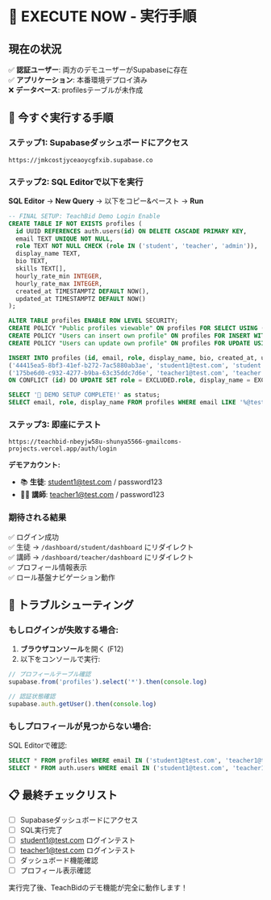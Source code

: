 # 🚀 EXECUTE NOW - 実行手順

## 現在の状況
✅ **認証ユーザー**: 両方のデモユーザーがSupabaseに存在  
✅ **アプリケーション**: 本番環境デプロイ済み  
❌ **データベース**: profilesテーブルが未作成  

## 🎯 今すぐ実行する手順

### ステップ1: Supabaseダッシュボードにアクセス
```
https://jmkcostjyceaoycgfxib.supabase.co
```

### ステップ2: SQL Editorで以下を実行
**SQL Editor** → **New Query** → 以下をコピー&ペースト → **Run**

```sql
-- FINAL SETUP: TeachBid Demo Login Enable
CREATE TABLE IF NOT EXISTS profiles (
  id UUID REFERENCES auth.users(id) ON DELETE CASCADE PRIMARY KEY,
  email TEXT UNIQUE NOT NULL,
  role TEXT NOT NULL CHECK (role IN ('student', 'teacher', 'admin')),
  display_name TEXT,
  bio TEXT,
  skills TEXT[],
  hourly_rate_min INTEGER,
  hourly_rate_max INTEGER,
  created_at TIMESTAMPTZ DEFAULT NOW(),
  updated_at TIMESTAMPTZ DEFAULT NOW()
);

ALTER TABLE profiles ENABLE ROW LEVEL SECURITY;
CREATE POLICY "Public profiles viewable" ON profiles FOR SELECT USING (true);
CREATE POLICY "Users can insert own profile" ON profiles FOR INSERT WITH CHECK (auth.uid() = id);
CREATE POLICY "Users can update own profile" ON profiles FOR UPDATE USING (auth.uid() = id);

INSERT INTO profiles (id, email, role, display_name, bio, created_at, updated_at) VALUES 
('44415ea5-8bf3-41ef-b272-7ac5880ab3ae', 'student1@test.com', 'student', 'デモ生徒', 'TeachBidのデモ用生徒アカウントです。プログラミングと数学を学習したいと思っています。', NOW(), NOW()),
('175be6d0-c932-4277-b9ba-63c35ddc7d6e', 'teacher1@test.com', 'teacher', 'デモ講師', 'TeachBidのデモ用講師アカウントです。プログラミングと数学の指導が得意です。', ARRAY['プログラミング', '数学', 'Python', 'JavaScript'], 2000, 5000, NOW(), NOW())
ON CONFLICT (id) DO UPDATE SET role = EXCLUDED.role, display_name = EXCLUDED.display_name, bio = EXCLUDED.bio, skills = EXCLUDED.skills, hourly_rate_min = EXCLUDED.hourly_rate_min, hourly_rate_max = EXCLUDED.hourly_rate_max, updated_at = NOW();

SELECT '🎉 DEMO SETUP COMPLETE!' as status;
SELECT email, role, display_name FROM profiles WHERE email LIKE '%@test.com';
```

### ステップ3: 即座にテスト
```
https://teachbid-nbeyjw58u-shunya5566-gmailcoms-projects.vercel.app/auth/login
```

**デモアカウント:**
- 📚 **生徒**: student1@test.com / password123
- 👨‍🏫 **講師**: teacher1@test.com / password123

### 期待される結果
✅ ログイン成功  
✅ 生徒 → `/dashboard/student/dashboard` にリダイレクト  
✅ 講師 → `/dashboard/teacher/dashboard` にリダイレクト  
✅ プロフィール情報表示  
✅ ロール基盤ナビゲーション動作  

## 🔧 トラブルシューティング

### もしログインが失敗する場合:
1. **ブラウザコンソール**を開く (F12)
2. 以下をコンソールで実行:
```javascript
// プロフィールテーブル確認
supabase.from('profiles').select('*').then(console.log)

// 認証状態確認  
supabase.auth.getUser().then(console.log)
```

### もしプロフィールが見つからない場合:
SQL Editorで確認:
```sql
SELECT * FROM profiles WHERE email IN ('student1@test.com', 'teacher1@test.com');
SELECT * FROM auth.users WHERE email IN ('student1@test.com', 'teacher1@test.com');
```

## 📋 最終チェックリスト
- [ ] Supabaseダッシュボードにアクセス
- [ ] SQL実行完了
- [ ] student1@test.com ログインテスト
- [ ] teacher1@test.com ログインテスト  
- [ ] ダッシュボード機能確認
- [ ] プロフィール表示確認

実行完了後、TeachBidのデモ機能が完全に動作します！